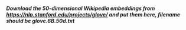 ##### Download the 50-dimensional Wikipedia embeddings from https://nlp.stanford.edu/projects/glove/ and put them here, filename should be glove.6B.50d.txt